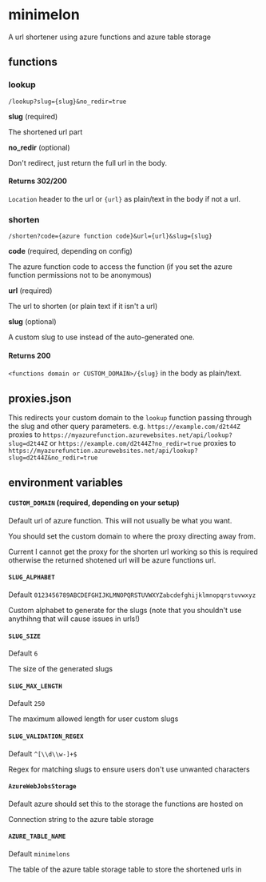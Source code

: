 # minimelon
A url shortener using azure functions and azure table storage

## functions 
### lookup
`/lookup?slug={slug}&no_redir=true`

**slug** (required)

The shortened url part

**no_redir** (optional)

Don't redirect, just return the full url in the body.

#### Returns 302/200
`Location` header to the url or `{url}` as plain/text in the body if not a url.

### shorten
`/shorten?code={azure function code}&url={url}&slug={slug}`

**code** (required, depending on config)

The azure function code to access the function (if you set the azure function permissions not to be anonymous)

**url** (required)

The url to shorten (or plain text if it isn't a url)

**slug** (optional)

A custom slug to use instead of the auto-generated one.

#### Returns 200
`<functions domain or CUSTOM_DOMAIN>/{slug}` in the body as plain/text.

## proxies.json
This redirects your custom domain to the `lookup` function passing through the slug and other query parameters. e.g. `https://example.com/d2t44Z` proxies to `https://myazurefunction.azurewebsites.net/api/lookup?slug=d2t44Z` or `https://example.com/d2t44Z?no_redir=true` proxies to `https://myazurefunction.azurewebsites.net/api/lookup?slug=d2t44Z&no_redir=true` 

## environment variables
#### `CUSTOM_DOMAIN` (required, depending on your setup)
Default url of azure function. This will not usually be what you want.

You should set the custom domain to where the proxy directing away from.

Current I cannot get the proxy for the shorten url working so this is required otherwise the returned shotened url will be azure functions url.

#### `SLUG_ALPHABET`
Default `0123456789ABCDEFGHIJKLMNOPQRSTUVWXYZabcdefghijklmnopqrstuvwxyz`

Custom alphabet to generate for the slugs (note that you shouldn't use anythihng that will cause issues in urls!)

#### `SLUG_SIZE`
Default `6`

The size of the generated slugs

#### `SLUG_MAX_LENGTH`
Default `250`

The maximum allowed length for user custom slugs

#### `SLUG_VALIDATION_REGEX`
Default `^[\\d\\w-]+$`

Regex for matching slugs to ensure users don't use unwanted characters

#### `AzureWebJobsStorage`
Default azure should set this to the storage the functions are hosted on

Connection string to the azure table storage

#### `AZURE_TABLE_NAME`
Default `minimelons`

The table of the azure table storage table to store the shortened urls in
